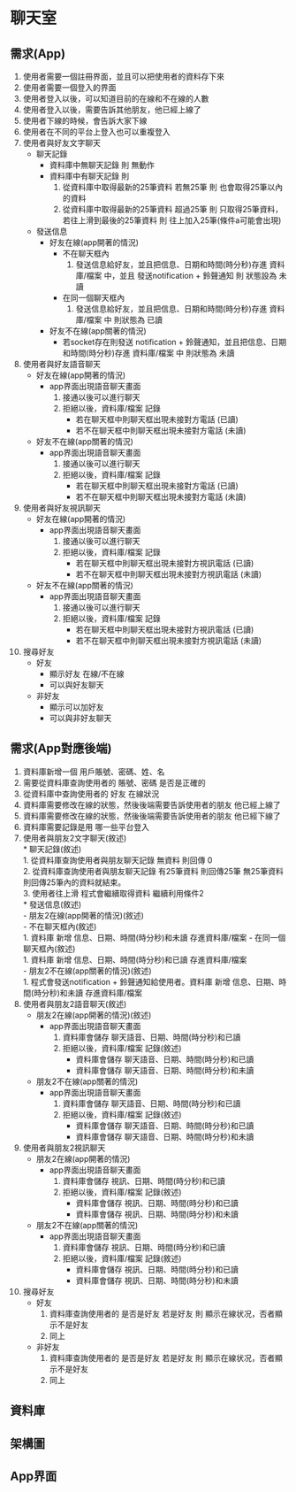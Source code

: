 # 聊天室
## 需求(App)
1. 使用者需要一個註冊界面，並且可以把使用者的資料存下來
2. 使用者需要一個登入的界面
3. 使用者登入以後，可以知道目前的在線和不在線的人數
4. 使用者登入以後，需要告訴其他朋友，他已經上線了
5. 使用者下線的時候，會告訴大家下線
6. 使用者在不同的平台上登入也可以重複登入
7.  使用者與好友文字聊天
    * 聊天記錄  
        - 資料庫中無聊天記錄 則 無動作
        - 資料庫中有聊天記錄 則
            1. 從資料庫中取得最新的25筆資料 若無25筆 則 也會取得25筆以內的資料
            2. 從資料庫中取得最新的25筆資料 超過25筆 則 只取得25筆資料，若往上滑到最後的25筆資料 則 往上加入25筆(條件a可能會出現)
    * 發送信息
        - 好友在線(app開著的情況)
            - 不在聊天框內
                1. 發送信息給好友，並且把信息、日期和時間(時分秒)存進 資料庫/檔案 中，並且 發送notification + 鈴聲通知 則 狀態設為 未讀
            - 在同一個聊天框內
                1. 發送信息給好友，並且把信息、日期和時間(時分秒)存進 資料庫/檔案 中 則狀態為 已讀  
        - 好友不在線(app關著的情況)
            - 若socket存在則發送 notification + 鈴聲通知，並且把信息、日期和時間(時分秒)存進 資料庫/檔案 中 則狀態為 未讀  
8. 使用者與好友語音聊天
    * 好友在線(app開著的情況)
        - app界面出現語音聊天畫面
            1. 接通以後可以進行聊天
            2. 拒絕以後，資料庫/檔案 記錄
                - 若在聊天框中則聊天框出現未接對方電話 (已讀)
                - 若不在聊天框中則聊天框出現未接對方電話 (未讀)
    * 好友不在線(app關著的情況)
        - app界面出現語音聊天畫面
            1. 接通以後可以進行聊天
            2. 拒絕以後，資料庫/檔案 記錄
                - 若在聊天框中則聊天框出現未接對方電話 (已讀)
                - 若不在聊天框中則聊天框出現未接對方電話 (未讀)
9. 使用者與好友視訊聊天
    * 好友在線(app開著的情況)
        - app界面出現語音聊天畫面
            1. 接通以後可以進行聊天
            2. 拒絕以後，資料庫/檔案 記錄
                - 若在聊天框中則聊天框出現未接對方視訊電話 (已讀)
                - 若不在聊天框中則聊天框出現未接對方視訊電話 (未讀)
    * 好友不在線(app關著的情況)
        - app界面出現語音聊天畫面
            1. 接通以後可以進行聊天
            2. 拒絕以後，資料庫/檔案 記錄
                - 若在聊天框中則聊天框出現未接對方視訊電話 (已讀)
                - 若不在聊天框中則聊天框出現未接對方視訊電話 (未讀)
10. 搜尋好友
    * 好友
        - 顯示好友 在線/不在線
        - 可以與好友聊天
    * 非好友
        - 顯示可以加好友
        - 可以與非好友聊天

## 需求(App對應後端)
1. 資料庫新增一個 用戶賬號、密碼、姓、名   
2. 需要從資料庫查詢使用者的 賬號、密碼 是否是正確的
3. 從資料庫中查詢使用者的 好友 在線狀況
4. 資料庫需要修改在線的狀態，然後後端需要告訴使用者的朋友  他已經上線了
5. 資料庫需要修改在線的狀態，然後後端需要告訴使用者的朋友  他已經下線了
6. 資料庫需要記錄是用 哪一些平台登入
7. 使用者與朋友2文字聊天(敘述)  
        * 聊天記錄(敘述)  
            1. 從資料庫查詢使用者與朋友聊天記錄 無資料 則回傳 0  
            2. 從資料庫查詢使用者與朋友聊天記錄 有25筆資料 則回傳25筆  無25筆資料 則回傳25筆內的資料就結束。  
            3. 使用者往上滑 程式會繼續取得資料 繼續利用條件2  
        * 發送信息(敘述)  
            - 朋友2在線(app開著的情況)(敘述)  
                - 不在聊天框內(敘述)  
                    1. 資料庫 新增 信息、日期、時間(時分秒)和未讀 存進資料庫/檔案
                - 在同一個聊天框內(敘述)  
                    1. 資料庫 新增 信息、日期、時間(時分秒)和已讀 存進資料庫/檔案  
            - 朋友2不在線(app關著的情況)(敘述)  
                1. 程式會發送notification + 鈴聲通知給使用者。資料庫 新增 信息、日期、時間(時分秒)和未讀 存進資料庫/檔案  
8. 使用者與朋友2語音聊天(敘述)  
    * 朋友2在線(app開著的情況)(敘述)  
        - app界面出現語音聊天畫面  
            1. 資料庫會儲存 聊天語音、日期、時間(時分秒)和已讀  
            2. 拒絕以後，資料庫/檔案 記錄(敘述)  
                - 資料庫會儲存 聊天語音、日期、時間(時分秒)和已讀  
                - 資料庫會儲存 聊天語音、日期、時間(時分秒)和未讀  
    * 朋友2不在線(app關著的情況)  
        - app界面出現語音聊天畫面  
            1. 資料庫會儲存 聊天語音、日期、時間(時分秒)和已讀  
            2. 拒絕以後，資料庫/檔案 記錄(敘述)  
                - 資料庫會儲存 聊天語音、日期、時間(時分秒)和已讀  
                - 資料庫會儲存 聊天語音、日期、時間(時分秒)和未讀  
9. 使用者與朋友2視訊聊天  
    * 朋友2在線(app開著的情況)  
        - app界面出現語音聊天畫面  
            1. 資料庫會儲存 視訊、日期、時間(時分秒)和已讀  
            2. 拒絕以後，資料庫/檔案 記錄(敘述)  
                - 資料庫會儲存 視訊、日期、時間(時分秒)和已讀  
                - 資料庫會儲存 視訊、日期、時間(時分秒)和未讀  
    * 朋友2不在線(app關著的情況)  
        - app界面出現語音聊天畫面  
            1. 資料庫會儲存 視訊、日期、時間(時分秒)和已讀  
            2. 拒絕以後，資料庫/檔案 記錄(敘述)  
                - 資料庫會儲存 視訊、日期、時間(時分秒)和已讀  
                - 資料庫會儲存 視訊、日期、時間(時分秒)和未讀  
10. 搜尋好友  
    * 好友  
         1. 資料庫查詢使用者的 是否是好友 若是好友 則 顯示在線状况，否者顯示不是好友  
         2. 同上  
    * 非好友  
         1. 資料庫查詢使用者的 是否是好友 若是好友 則 顯示在線状况，否者顯示不是好友  
         2. 同上  
## 資料庫


## 架構圖


## App界面
